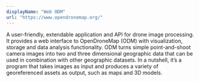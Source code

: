 ```yaml
---
displayName: "Web ODM"
url: "https://www.opendronemap.org/"
---
```


A user-friendly, extendable application and API for drone image  processing. It provides a web interface to OpenDroneMap (ODM) with visualization,  storage and data analysis functionality. ODM turns simple point-and-shoot camera images into two and three  dimensional geographic data that can be used in combination with other  geographic datasets. In a nutshell, it’s a program that takes images as input and produces a  variety of georeferenced assets as output, such as maps and 3D models.